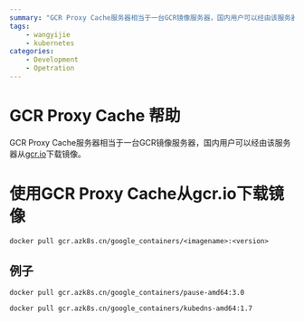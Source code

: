 ```yaml
---
summary: "GCR Proxy Cache服务器相当于一台GCR镜像服务器，国内用户可以经由该服务器从[gcr.io](http://gcr.io/)下载镜像"
tags:
    - wangyijie
    - kubernetes
categories:
    - Development
    - Opetration
---
```

# GCR Proxy Cache 帮助

GCR Proxy Cache服务器相当于一台GCR镜像服务器，国内用户可以经由该服务器从[gcr.io](http://gcr.io/)下载镜像。

</header>

# 使用GCR Proxy Cache从gcr.io下载镜像

```
docker pull gcr.azk8s.cn/google_containers/<imagename>:<version>
```

## 例子

```
docker pull gcr.azk8s.cn/google_containers/pause-amd64:3.0
```

```
docker pull gcr.azk8s.cn/google_containers/kubedns-amd64:1.7
```
